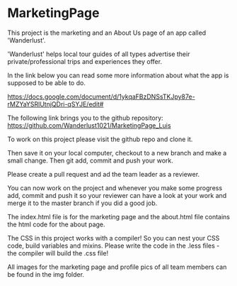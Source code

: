 # MarketingPage

This project is the marketing and an About Us page of an app called 'Wanderlust'.

'Wanderlust' helps local tour guides of all types advertise their private/professional trips and experiences they offer.

In the link below you can read some more information about what the app is supposed to be able to do.

https://docs.google.com/document/d/1ykqaFBzDNSsTKJpy87e-rMZYaYSRlUtnjQDri-qSYJE/edit#

The following link brings you to the github repository: https://github.com/Wanderlust1021/MarketingPage_Luis

To work on this project please visit the github repo and clone it.

Then save it on your local computer, checkout to a new branch and make a small change. Then git add, commit and push your work.

Please create a pull request and ad the team leader as a reviewer.

You can now work on the project and whenever you make some progress add, commit and push it so your reviewer can have a look at your work and merge it to the master branch if you did a good job.

The index.html file is for the marketing page and the about.html file contains the html code for the about page.

The CSS in this project works with a compiler! So you can nest your CSS code, build variables and mixins. Please write the code in the .less files - the compiler will build the .css file!

All images for the marketing page and profile pics of all team members can be found in the img folder.